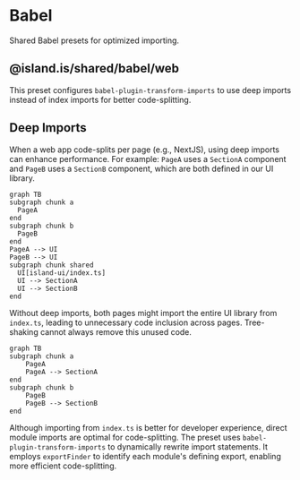 # Babel

Shared Babel presets for optimized importing.

## @island.is/shared/babel/web

This preset configures `babel-plugin-transform-imports` to use deep imports instead of index imports for better code-splitting.

## Deep Imports

When a web app code-splits per page (e.g., NextJS), using deep imports can enhance performance. For example: `PageA` uses a `SectionA` component and `PageB` uses a `SectionB` component, which are both defined in our UI library.

```mermaid
graph TB
subgraph chunk a
  PageA
end
subgraph chunk b
  PageB
end
PageA --> UI
PageB --> UI
subgraph chunk shared
  UI[island-ui/index.ts]
  UI --> SectionA
  UI --> SectionB
end
```

Without deep imports, both pages might import the entire UI library from `index.ts`, leading to unnecessary code inclusion across pages. Tree-shaking cannot always remove this unused code.

```mermaid
graph TB
subgraph chunk a
    PageA
    PageA --> SectionA
end
subgraph chunk b
    PageB
    PageB --> SectionB
end
```

Although importing from `index.ts` is better for developer experience, direct module imports are optimal for code-splitting. The preset uses `babel-plugin-transform-imports` to dynamically rewrite import statements. It employs `exportFinder` to identify each module's defining export, enabling more efficient code-splitting.
